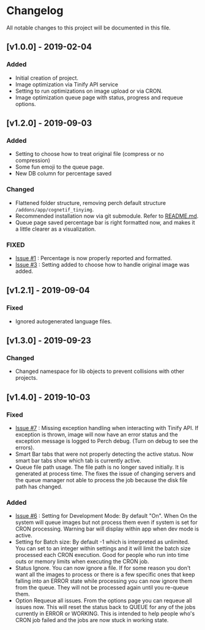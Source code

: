 # Changelog
All notable changes to this project will be documented in this file.

## [v1.0.0] - 2019-02-04
### Added
- Initial creation of project.
- Image optimization via Tinify API service
- Setting to run optimizations on image upload or via CRON.
- Image optimization queue page with status, progress and requeue options.

## [v1.2.0] - 2019-09-03
### Added
- Setting to choose how to treat original file (compress or no compression)
- Some fun emoji to the queue page.
- New DB column for percentage saved


### Changed
- Flattened folder structure, removing perch default structure `/addons/app/cognetif_tinyimg`.
- Recommended installation now via git submodule. Refer to [README.md](README.md).
- Queue page saved percentage bar is right formatted now, and makes it a little clearer as a visualization.

### FIXED
- [Issue #1](https://github.com/cognetif/tinyimg/issues/1) : Percentage is now properly reported and formatted.
- [Issue #3](https://github.com/cognetif/tinyimg/issues/3) : Setting added to choose how to handle original image was added. 


## [v1.2.1] - 2019-09-04

### Fixed
- Ignored autogenerated language files.

## [v1.3.0] - 2019-09-23

### Changed
- Changed namespace for lib objects to prevent collisions with other projects.

## [v1.4.0] - 2019-10-03

### Fixed
- [Issue #7](https://github.com/cognetif/tinyimg/issues/7) : Missing exception handling when interacting with Tinify API.  If exception is thrown, image will now have an error status and the exception message is logged to Perch debug. (Turn on debug to see the errors).
- Smart Bar tabs that were not properly detecting the active status. Now smart bar tabs show which tab is currently active.
- Queue file path usage.  The file path is no longer saved initially.  It is generated at process time. The fixes the issue of changing servers and the queue manager not able to process the job because the disk file path has changed.

### Added
- [Issue #6](https://github.com/cognetif/tinyimg/issues/6) : Setting for Development Mode: By default "On". When On the system will queue images but not process them even if system is set for CRON processing.  Warning bar will display within app when dev mode is active.
- Setting for Batch size: By default -1 which is interpreted as unlimited. You can set to an integer within settings and it will limit the batch size processed each CRON execution.  Good for people who run into time outs or memory limits when executing the CRON job.
- Status Ignore.  You can now ignore a file.  If for some reason you don't want all the images to process or there is a few specific ones that keep falling into an ERROR state while processing you can now ignore them from the queue.  They will not be processed again until you re-queue them.
- Option Requeue all issues.  From the options page you can requeue all issues now.  This will reset the status back to QUEUE for any of the jobs currently in ERROR or WORKING.  This is intended to help people who's CRON job failed and the jobs are now stuck in working state.